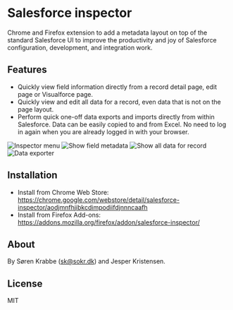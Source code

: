 Salesforce inspector
===========================
Chrome and Firefox extension to add a metadata layout on top of the standard Salesforce UI to improve the productivity and joy of Salesforce configuration, development, and integration work.


Features
-----
* Quickly view field information directly from a record detail page, edit page or Visualforce page.
* Quickly view and edit all data for a record, even data that is not on the page layout.
* Perform quick one-off data exports and imports directly from within Salesforce. Data can be easily copied to and from Excel. No need to log in again when you are already logged in with your browser.

![Inspector menu](https://raw.githubusercontent.com/sorenkrabbe/Chrome-Salesforce-inspector/master/docs/screenshots/1.png)
![Show field metadata](https://raw.githubusercontent.com/sorenkrabbe/Chrome-Salesforce-inspector/master/docs/screenshots/2.png)
![Show all data for record](https://raw.githubusercontent.com/sorenkrabbe/Chrome-Salesforce-inspector/master/docs/screenshots/3.png)
![Data exporter](https://raw.githubusercontent.com/sorenkrabbe/Chrome-Salesforce-inspector/master/docs/screenshots/4.png)


Installation
------------
- Install from Chrome Web Store: https://chrome.google.com/webstore/detail/salesforce-inspector/aodjmnfhjibkcdimpodiifdjnnncaafh
- Install from Firefox Add-ons: https://addons.mozilla.org/firefox/addon/salesforce-inspector/


About
-----
By Søren Krabbe (sk@sokr.dk) and Jesper Kristensen.

License
-----
MIT
